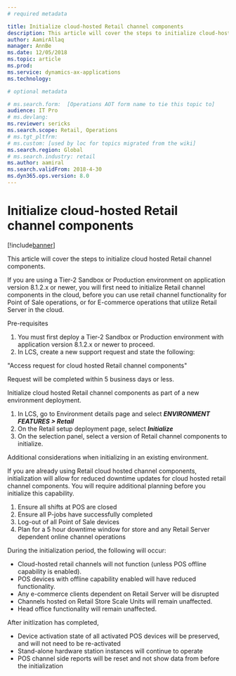 ```yaml
---
# required metadata

title: Initialize cloud-hosted Retail channel components
description: This article will cover the steps to initialize cloud-hosted Retail channel components.
author: AamirAllaq
manager: AnnBe
ms.date: 12/05/2018
ms.topic: article
ms.prod: 
ms.service: dynamics-ax-applications
ms.technology: 

# optional metadata

# ms.search.form:  [Operations AOT form name to tie this topic to]
audience: IT Pro
# ms.devlang: 
ms.reviewer: sericks
ms.search.scope: Retail, Operations 
# ms.tgt_pltfrm: 
# ms.custom: [used by loc for topics migrated from the wiki]
ms.search.region: Global
# ms.search.industry: retail
ms.author: aamiral
ms.search.validFrom: 2018-4-30 
ms.dyn365.ops.version: 8.0 
---
```



# Initialize cloud-hosted Retail channel components

[!include[banner](../includes/banner.md)]

This article will cover the steps to initialize cloud hosted Retail channel components.

If you are using a Tier-2 Sandbox or Production environment on application version 8.1.2.x or newer, you will first need to initialize Retail channel components in the cloud, before you can use retail channel functionality for Point of Sale operations, or for E-commerce operations that utilize Retail Server in the cloud.


Pre-requisites

1. You must first deploy a Tier-2 Sandbox or Production environment with application version 8.1.2.x or newer to proceed.
2. In LCS, create a new support request and state the following:

"Access request for cloud hosted Retail channel components"

Request will be completed within 5 business days or less.

Initialize cloud hosted Retail channel components as part of a new environment deployment.

1. In LCS, go to Environment details page and select ***ENVIRONMENT FEATURES > Retail***
2. On the Retail setup deployment page, select ***Initialize***
3. On the selection panel, select a version of Retail channel components to initialize.

Additional considerations when initializing in an existing environment.

If you are already using Retail cloud hosted channel components, initialization will allow for reduced downtime updates for cloud hosted retail channel components. You will require additional planning before you initialize this capability.

1. Ensure all shifts at POS are closed
2. Ensure all P-jobs have successfully completed
3. Log-out of all Point of Sale devices
3. Plan for a 5 hour downtime window for store and any Retail Server dependent online channel operations

During the initialization period, the following will occur:

  - Cloud-hosted retail channels will not function (unless POS offline capability is enabled).
  - POS devices with offline capability enabled will have reduced functionality.
  - Any e-commerce clients dependent on Retail Server will be disrupted
  - Channels hosted on Retail Store Scale Units will remain unaffected.
  - Head office functionality will remain unaffected.

After initlization has completed, 
  - Device activation state of all activated POS devices will be preserved, and will not need to be re-activated
  - Stand-alone hardware station instances will continue to operate
  - POS channel side reports will be reset and not show data from before the initialization
  

